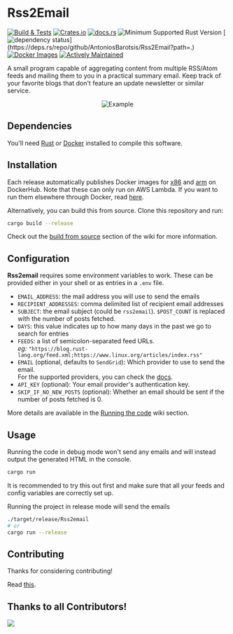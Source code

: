 # Rss2Email

[![Build & Tests](https://github.com/AntoniosBarotsis/Rss2Email/actions/workflows/ci.yml/badge.svg)](https://github.com/AntoniosBarotsis/Rss2Email/actions/workflows/ci.yml)
[![Crates.io](https://img.shields.io/crates/v/rss2email)](https://crates.io/crates/rss2email)
[![docs.rs](https://img.shields.io/docsrs/rss2email)](https://docs.rs/rss2email/)
![Minimum Supported Rust Version](https://img.shields.io/endpoint?url=https://gist.githubusercontent.com/AntoniosBarotsis/87883f70db3cf998342786f65fe1b9df/raw/rss2email_msrv.json)
[![dependency status](https://deps.rs/repo/github/AntoniosBarotsis/Rss2Email/status.svg?path=.)](https://deps.rs/repo/github/AntoniosBarotsis/Rss2Email?path=.)
[![Docker Images](https://img.shields.io/badge/Docker-Images-0092e6?logo=docker)](https://hub.docker.com/search?q=antoniosbarotsis%2Frss2email)
[![Actively Maintained](https://img.shields.io/badge/Maintenance%20Level-Actively%20Maintained-green.svg)](https://gist.github.com/cheerfulstoic/d107229326a01ff0f333a1d3476e068d)
<!-- [![GitHub milestone](https://img.shields.io/github/milestones/progress/AntoniosBarotsis/rss2email/1?color=32ca55&label=Progress%20towards%20v1.0&labelColor=353d46)](https://github.com/users/AntoniosBarotsis/projects/2/views/1?query=is%3Aopen+sort%3Aupdated-desc&filterQuery=milestone%3A%22v1.0%22) -->

A small program capable of aggregating content from multiple RSS/Atom feeds and mailing them to you
in a practical summary email. Keep track of your favorite blogs that don't feature an update
newsletter or similar service.

<p align="center">
  <img src="assets/res.jpg" alt="Example">
</p>

## Dependencies

You'll need [Rust](https://rust-lang.org/) or [Docker](https://www.docker.com/) installed to
compile this software.

## Installation

Each release automatically publishes Docker images for
[x86](https://hub.docker.com/repository/docker/antoniosbarotsis/rss2email-x86) and
[arm](https://hub.docker.com/repository/docker/antoniosbarotsis/rss2email-arm) on DockerHub.
Note that these can only run on AWS Lambda. If you want to run them elsewhere through Docker, read
[here](https://github.com/AntoniosBarotsis/Rss2Email/wiki/4.-More-on-Docker).

Alternatively, you can build this from source. Clone this repository and run:

```bash
cargo build --release
```

Check out the
[build from source](https://github.com/AntoniosBarotsis/Rss2Email/wiki/1.-Home#building-from-source)
section of the wiki for more information.

## Configuration

**Rss2email** requires some environment variables to work. These can be provided either in your
shell or as entries in a `.env` file.

- `EMAIL_ADDRESS`: the mail address you will use to send the emails
- `RECIPIENT_ADDRESSES`: comma delimited list of recipient email addresses
- `SUBJECT`: the email subject (could be `rss2email`). `$POST_COUNT` is replaced with the number of posts fetched.
- `DAYS`: this value indicates up to how many days in the past we go to search for entries  
- `FEEDS`: a list of semicolon-separated feed URLs.  
  _eg:_ `"https://blog.rust-lang.org/feed.xml;https://www.linux.org/articles/index.rss"`
- `EMAIL` (optional, defaults to `SendGrid`):  Which provider to use to send the email.  
  For the supported providers, you can check the 
  [docs](https://docs.rs/rss2email/latest/rss2email_lib/email/email_provider/enum.EmailProviders.html).
- `API_KEY` (optional): Your email provider's authentication key.
- `SKIP_IF_NO_NEW_POSTS` (optional): Whether an email should be sent if the number of posts fetched is 0.

More details are available in the 
[Running the code](https://github.com/AntoniosBarotsis/Rss2Email/wiki/3.-Running-the-Code) wiki 
section.

## Usage

Running the code in debug mode won't send any emails and will instead output the generated HTML in
the console.

```bash
cargo run
```

It is recommended to try this out first and make sure that all your feeds and config variables are
correctly set up.

Running the project in release mode will send the emails

```bash
./target/release/Rss2email
# or
cargo run --release
```

<!-- ## Known Issues -->

## Contributing

Thanks for considering contributing!

Read [this](./CONTRIBUTING.md).

## Thanks to all Contributors!

<a href="https://github.com/AntoniosBarotsis/Rss2Email/graphs/contributors">
  <img src="https://contrib.rocks/image?repo=AntoniosBarotsis/Rss2Email" />
</a>
